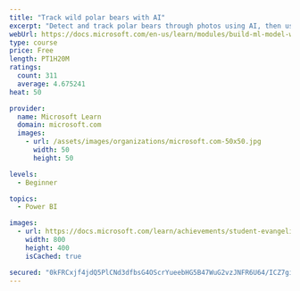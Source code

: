 ```yaml
---
title: "Track wild polar bears with AI"
excerpt: "Detect and track polar bears through photos using AI, then use Power BI to show where polar bears are being spotted."
webUrl: https://docs.microsoft.com/en-us/learn/modules/build-ml-model-with-azure-stream-analytics/
type: course
price: Free
length: PT1H20M
ratings:
  count: 311
  average: 4.675241
heat: 50

provider:
  name: Microsoft Learn
  domain: microsoft.com
  images:
    - url: /assets/images/organizations/microsoft.com-50x50.jpg
      width: 50
      height: 50

levels:
  - Beginner

topics:
  - Power BI

images:
  - url: https://docs.microsoft.com/learn/achievements/student-evangelism/build-ml-model-with-azure-stream-analytics-badge-social.png
    width: 800
    height: 400
    isCached: true

secured: "0kFRCxjf4jdQ5PlCNd3dfbsG4OScrYueebHG5B47WuG2vzJNFR6U64/ICZ7gi/RSd5rtmfD4zYI9fapvfdTjIOFjQBMRq7wMFVo5isHCTtNXQUUkocKFI6j9UAggkAoqpkuZkGgloQVahbpFvPa9Sif4Jx9XWlztmod1/iru0fQsXsnB69JIoGgj7D2MKczHQRWod0d5zrx8fCjX8KhLnO6XQ0U575fwKxFSGvjZZxyeRt+MPbEQTBR2TWQSN1Wn9+qNf4dxaFyGyd/xNTVws0pFIxvUIxYerBl6vqG77noGqanxf0sxBV6x2wRwYb2nip1ii8VdqrjSS8kM7ngofsQ+9bL3BOoUFSoxQy9KrUnIMR47/ltrEihGGsw9OrAE10SdWa1/o0ew2+7s2TUxRlgCI6ZkPKLc4A3fq0V5bvI=;nkNE1GzXfH7m2fuYlTnByw=="
---
```


